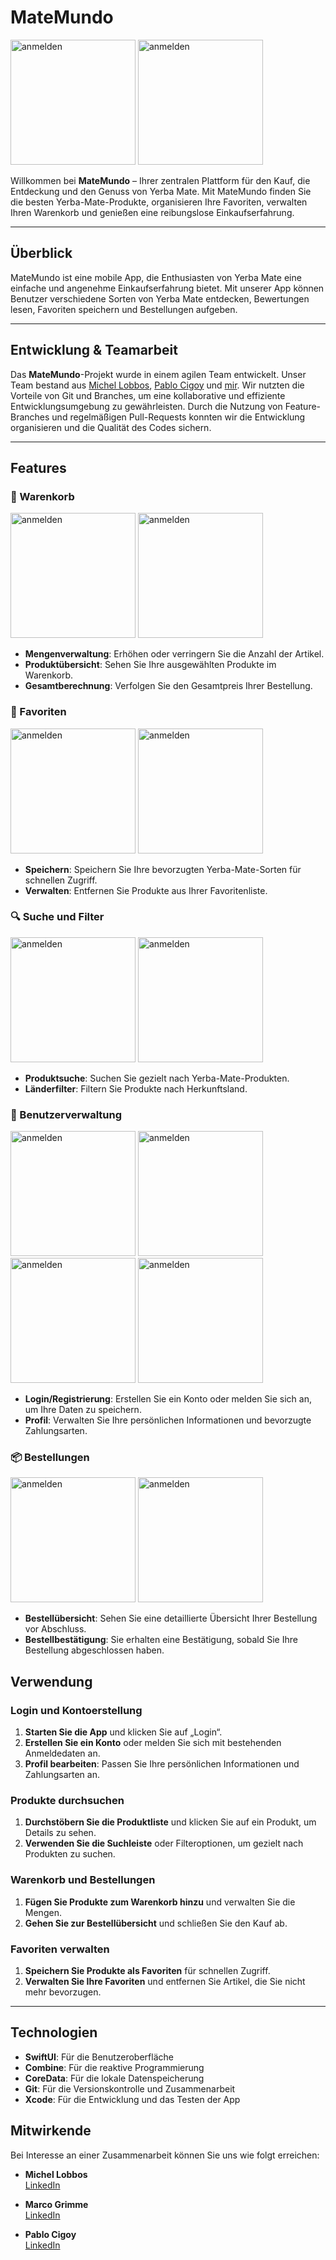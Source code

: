 # MateMundo

<img src="https://github.com/SI-Classroom-Batch-013/iOS_Projektwoche_Group2/assets/148045668/7976309a-9010-4774-b6c1-b1e9d8ef1e93" alt="anmelden" width="200">

<img src="https://github.com/SI-Classroom-Batch-013/iOS_Projektwoche_Group2/assets/148045668/76e42788-9166-446f-a427-06d18ba64f97" alt="anmelden" width="200">



Willkommen bei **MateMundo** – Ihrer zentralen Plattform für den Kauf, die Entdeckung und den Genuss von Yerba Mate. Mit MateMundo finden Sie die besten Yerba-Mate-Produkte, organisieren Ihre Favoriten, verwalten Ihren Warenkorb und genießen eine reibungslose Einkaufserfahrung.

---

## Überblick

MateMundo ist eine mobile App, die Enthusiasten von Yerba Mate eine einfache und angenehme Einkaufserfahrung bietet. Mit unserer App können Benutzer verschiedene Sorten von Yerba Mate entdecken, Bewertungen lesen, Favoriten speichern und Bestellungen aufgeben.

---

## Entwicklung & Teamarbeit

Das **MateMundo**-Projekt wurde in einem agilen Team entwickelt. Unser Team bestand aus [Michel Lobbos](https://github.com/MichelLobbos-Syntax), [Pablo Cigoy](https://github.com/Pablo-Mdz) und [mir](https://github.com/Marco-Syntax). Wir nutzten die Vorteile von Git und Branches, um eine kollaborative und effiziente Entwicklungsumgebung zu gewährleisten. Durch die Nutzung von Feature-Branches und regelmäßigen Pull-Requests konnten wir die Entwicklung organisieren und die Qualität des Codes sichern.

---

## Features

### 🛒 Warenkorb


<img src="https://github.com/SI-Classroom-Batch-013/iOS_Projektwoche_Group2/assets/148045668/cfc635cb-a613-405b-a782-1a040448de57" alt="anmelden" width="200">
<img src="https://github.com/SI-Classroom-Batch-013/iOS_Projektwoche_Group2/assets/148045668/05b067e9-53fd-46ae-b24a-f9f9850f190f" alt="anmelden" width="200">

- **Mengenverwaltung**: Erhöhen oder verringern Sie die Anzahl der Artikel.
- **Produktübersicht**: Sehen Sie Ihre ausgewählten Produkte im Warenkorb.
- **Gesamtberechnung**: Verfolgen Sie den Gesamtpreis Ihrer Bestellung.

### 💖 Favoriten

<img src="https://github.com/SI-Classroom-Batch-013/iOS_Projektwoche_Group2/assets/148045668/4d77b85c-3223-4f09-a66d-56b3bd1d6268" alt="anmelden" width="200">
<img src="https://github.com/SI-Classroom-Batch-013/iOS_Projektwoche_Group2/assets/148045668/80967275-2cec-4b46-96ee-503bc980fe6e" alt="anmelden" width="200">

- **Speichern**: Speichern Sie Ihre bevorzugten Yerba-Mate-Sorten für schnellen Zugriff.
- **Verwalten**: Entfernen Sie Produkte aus Ihrer Favoritenliste.

### 🔍 Suche und Filter
<img src="https://github.com/SI-Classroom-Batch-013/iOS_Projektwoche_Group2/assets/148045668/824d9bd7-6f95-4a08-9a38-6d926098885a" alt="anmelden" width="200">
<img src="https://github.com/SI-Classroom-Batch-013/iOS_Projektwoche_Group2/assets/148045668/872003bf-b08c-499d-be62-a4b49f172a02" alt="anmelden" width="200">

- **Produktsuche**: Suchen Sie gezielt nach Yerba-Mate-Produkten.
- **Länderfilter**: Filtern Sie Produkte nach Herkunftsland.

### 🔑 Benutzerverwaltung
<img src="https://github.com/SI-Classroom-Batch-013/iOS_Projektwoche_Group2/assets/148045668/c7ccaee3-6374-422e-a25d-ce349f364559" alt="anmelden" width="200">
<img src="https://github.com/SI-Classroom-Batch-013/iOS_Projektwoche_Group2/assets/148045668/e48472f9-2c29-40af-a2cc-8ef1aac7a09c" alt="anmelden" width="200">
<img src="https://github.com/SI-Classroom-Batch-013/iOS_Projektwoche_Group2/assets/148045668/3029e979-1b33-4591-b96d-4e5d19b49877" alt="anmelden" width="200">
<img src="https://github.com/SI-Classroom-Batch-013/iOS_Projektwoche_Group2/assets/148045668/05882733-c1d5-4ebf-b418-af8d115da99a" alt="anmelden" width="200">


- **Login/Registrierung**: Erstellen Sie ein Konto oder melden Sie sich an, um Ihre Daten zu speichern.
- **Profil**: Verwalten Sie Ihre persönlichen Informationen und bevorzugte Zahlungsarten.

### 📦 Bestellungen
<img src="https://github.com/SI-Classroom-Batch-013/iOS_Projektwoche_Group2/assets/148045668/8df437b5-4044-4f76-abc5-58f88ebab0a2" alt="anmelden" width="200">
<img src="https://github.com/SI-Classroom-Batch-013/iOS_Projektwoche_Group2/assets/148045668/d384aae7-dc14-4d4f-b1f6-c045844bd061" alt="anmelden" width="200">

- **Bestellübersicht**: Sehen Sie eine detaillierte Übersicht Ihrer Bestellung vor Abschluss.
- **Bestellbestätigung**: Sie erhalten eine Bestätigung, sobald Sie Ihre Bestellung abgeschlossen haben.


## Verwendung

### Login und Kontoerstellung
1. **Starten Sie die App** und klicken Sie auf „Login“.
2. **Erstellen Sie ein Konto** oder melden Sie sich mit bestehenden Anmeldedaten an.
3. **Profil bearbeiten**: Passen Sie Ihre persönlichen Informationen und Zahlungsarten an.

### Produkte durchsuchen
1. **Durchstöbern Sie die Produktliste** und klicken Sie auf ein Produkt, um Details zu sehen.
2. **Verwenden Sie die Suchleiste** oder Filteroptionen, um gezielt nach Produkten zu suchen.

### Warenkorb und Bestellungen
1. **Fügen Sie Produkte zum Warenkorb hinzu** und verwalten Sie die Mengen.
2. **Gehen Sie zur Bestellübersicht** und schließen Sie den Kauf ab.

### Favoriten verwalten
1. **Speichern Sie Produkte als Favoriten** für schnellen Zugriff.
2. **Verwalten Sie Ihre Favoriten** und entfernen Sie Artikel, die Sie nicht mehr bevorzugen.

---

## Technologien

- **SwiftUI**: Für die Benutzeroberfläche
- **Combine**: Für die reaktive Programmierung
- **CoreData**: Für die lokale Datenspeicherung
- **Git**: Für die Versionskontrolle und Zusammenarbeit
- **Xcode**: Für die Entwicklung und das Testen der App

## Mitwirkende
Bei Interesse an einer Zusammenarbeit können Sie uns wie folgt erreichen:

- **Michel Lobbos**  
[LinkedIn](https://www.linkedin.com/in/michel-lobbos/)

- **Marco Grimme**  
 [LinkedIn](https://www.linkedin.com/in/marco-grimme/)

- **Pablo Cigoy**  
 [LinkedIn](https://www.linkedin.com/in/pablo-cigoy/)


